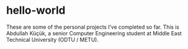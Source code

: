 # hello-world
These are some of the personal projects I've completed so far.
This is Abdullah Küçük, a senior Computer Engineering student at Middle East Technical University (ODTU / METU).
